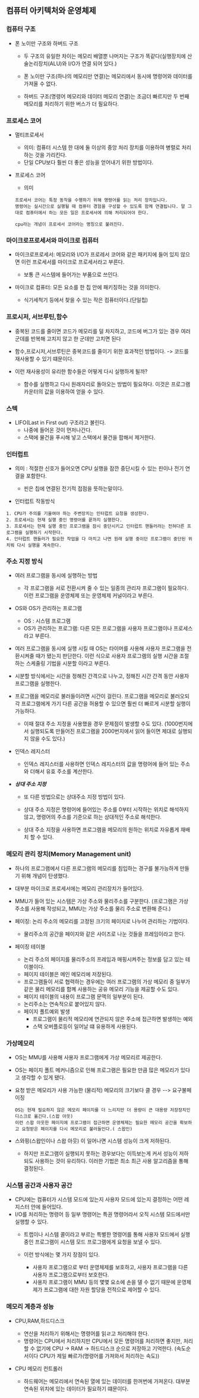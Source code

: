 ##  컴퓨터 아키텍처와 운영체제


### 컴퓨터 구조 

- 폰 노이만 구조와 하버드 구조
    - 두 구조의 유일한 차이는 메모리 배열뿐 나머지는 구조가 똑같다(실행장치에 산술논리장치(ALU)와 I/O가 연결 되어 있다.)

    - 폰 노이만 구조(하나의 메모리만 연결)는 메모리에서 동시에 명령어와 데이터를 가져올 수 없다.
    - 하버드 구조(명령어 메모리와 데이터 메모리 연결)는 조금더 빠르지만 두 번째 메모리를 처리하기 위한 버스가 더 필요하다.


### 프로세스 코어

- 멀티프로세서 
    - 의미: 컴퓨터 시스템 한 대에 둘 이상의 중앙 처리 장치를 이용하여 병렬로 처리하는 것을 가리킨다.
    - 단일 CPU보다 훨씬 더 좋은 성능을 얻어내기 위한 방법이다. 

- 프로세스 코어
    - 의미
    ```
    프로세서 코어는 특정 동작을 수행하기 위해 명령어를 읽는 처리 장치입니다. 
    명령어는 실시간으로 실행될 때 컴퓨터 경험을 구성할 수 있도록 함께 연결됩니다. 말 그대로 컴퓨터에서 하는 모든 일은 프로세서에 의해 처리되어야 한다.

    cpu라는 개념이 프로세서 코어라는 명칭으로 불려진다.
    ```

### 마이크로프로세서와 마이크로 컴퓨터

- 마이크로프로세서: 메모리와 I/O가 프로레서 코어와 같은 패키지에 들어 있지 않으면 이런 프로세서를 마이크로 프로세서라고 부른다.
    - 보통 큰 시스템에 들어가는 부품으로 쓰인다.

- 마이크로 컴퓨터: 모든 요소를 한 칩 안에 패키징하는 것을 의미한다.
    - 식기세척기 등에서 찾을 수 있는 작은 컴퓨터이다.(단일칩)


### 프로시저, 서브루틴,함수
- 중복된 코드를 줄이면 코드가 메모리를 덜 차지하고, 코드에 버그가 있는 경우 여러 군데를 반복해 고치지 않고 한 군데만 고치면 된다
- 함수,프로시저,서브루틴은 중복코드를 줄이기 위한 효과적인 방법이다. -> 코드를 재사용할 수 있기 떄문이다.

- 이런 재사용성이 유리한 함수들은 어떻게 다시 실행하게 될까?
    - 함수를 실행하고 다시 원래자리로 돌아오는 방법이 필요하다. 이것은 프로그램 카운터의 값을 이용하여 얻을 수 있다. 


### 스텍

-  LIFO(Last in First out) 구조라고 불린다.
    - 나중에 들어온 것이 먼저나간다.
    - 스택에 물건을 푸시해 넣고 스택에서 물건을 팝해서 제거한다.


### 인터럽트
- 의미 : 적절한 신호가 들어오면 CPU 실행을 잠깐 중단시킬 수 있는 핀이나 전기 연결을 포함한다.
    - 핀은 칩에 연결된 전기적 접점을 뜻하는말이다.


- 인터럽트 작동방식
```
1. CPU가 주의를 기울여야 하는 주변장치는 인터럽트 요청을 생성한다.
2. 프로세서는 현재 실행 중인 명령어를 끝까지 실행한다.
3. 프로세서는 현재 실행 중인 프로그램을 잠시 중단시키고 인터럽트 핸들러라는 전혀다른 프로그램을 실행하기 시작한다.
4. 인터럽트 핸들러가 필요한 작업을 다 마치고 나면 원래 실행 중이던 프로그램이 중단된 위치붜 다시 실행을 계속한다. 
```

### 주소 지정 방식

- 여러 프로그램을 동시에 실행하는 방법
    - 각 프로그램을 서로 전환시켜 줄 수 있는 일종의 관리자 프로그램이 필요하다. 이런 프로그램을 운영체제 또는 운영체제 커널이라고 부른다.

- OS와 OS가 관리하는 프로그램
    - OS : 시스템 프로그램
    - OS가 관리하는 프로그램:  다른 모든 프로그램을 사용자 프로그램이나 프로세스라고 부른다.

- 여러 프로그램을 동시에 실행 시킬 때  OS는 타이머를 사용해 사용자 프로그램을 전환시켜줄 때가 됐는지 판단한다. 이런 식으로 사용자 프로그램의 실행 시간을 조절하는 스케줄링 기법을 시분할 이라고 부른다.

- 시분할 방식에서는 시간을 정해진 간격으로 나누고, 정해진 시간 간격 동안 사용자 프로그램을 실행한다.
- 프로그램을 메모리로 불러들이려면 시간이 걸린다. 프로그램을 메모리로 불러오되  각 프로그램에게 가기 다른 공간을 허용할 수 있으면 훨씬 더 빠르게 시분할 실행이 가능하다.
    - 이때 절대 주소 지정을 사용했을 경우 문제점이 발생할 수도 있다. (1000번지에서 실행되도록 만들어진 프로그램을 2000번지에서 읽어 들이면 제대로 실행되지 않을 수도 있다.)


- 인덱스 레지스터
    - 인덱스 레지스터를 사용하면 인덱스 레지스터의 값을 명령어에 들어 있는 주소와 더해서 유효 주소를 계산한다.

- ***상대 주소 지정***
    - 또 다른 방법으로는 상대주소 지정 방법이 있다.
    - 상대 주소 지정은 명령어에 들어있는 주소를 0부터 시작하는 위치로 해석하지 않고, 명령어의 주소를 기준으로 하는 상대적인 주소로 해석한다.

    - 상대 주소 지정을 사용하면 프로그램을 메모리의 원하는 위치로 자유롭게 재배치 할 수 있다.


### 메모리 관리 장치(Memory Management unit)

- 하나의 프로그램에서 다른 프로그램의 메모리를 침입하는 경구를 불가능하게 만들기 위해 개념이 탄생했다.

- 대부분 마이크로 프로세서에는 메모리 관리장치가 들어있다.

- MMU가 들어 있는 시스템은 가상 주소와 물리주소를 구분한다. (프로그램은 가상 주소를 사용해 작성되고, MMU는 가상 주소를 물리 주소로 변환해 준다.)

- 페이징: 논리 주소의 메모리를 고정된 크기의 페이지로 나누어 관리하는 기법이다.
    - 물리주소의 공간을 페이지와 같은 사이즈로 나눈 것들을 프레임이라고 한다.
    
- 페이징 테이블
    - 논리 주소의 페이지를 물리주소의 프레임과 매핑시켜주는 정보를 담고 있는 테이블이다.
    - 페이지 테이블은 메인 메모리에 저장된다.
    - 프로그램들이 서로 협력하는 경우에는 여러 프로그램의 가상 메모리 중 일부가 같은 물리 메모리를 함꼐 사용하는 공유 메모리 기능을 제공할 수도 있다.
    - 페이지 테이블의 내용이 프로그램 문맥의 일부분이 된다.
    - 논리주소는 연속적으로 붙어있지 않다. 
    - 페이지 폴트예외 발생
        - 프로그램이 물리적 메모리에 연관되지 않은 주소에 접근하면 발생하는 예외
        - 스택 오버플로등이 일어날 떄 유용하게 사용된다.


### 가상메모리

- OS는 MMU를 사용해 사용자 프로그램에게 가상 메모리르 제공한다.
- OS는 페이지 폴트 메커니즘으로 인해 프로그램은 필요한 만큼 많은 메모리가 있다고 생각할 수 있게 됐다.

- 요청 받은 메모리가 사용 가능한 (물리적) 메모리의 크기보다 클 경우 --> 요구불페이징
    ```
    OS는 현재 필요하지 않은 메모리 페이지를 더 느리지만 더 용량이 큰 대용량 저장장치인 디스크로 옮긴다.(스왑 아웃)
    이런 스왑 아웃한 페이지에 프로그램이 접근하면 운영체제는 필요한 메모리 공간을 확보하고 요청받은 페이지를 다시 메모리로 불러들인다.( 스왑인) 
    ```
- 스와핑(스왑인이나 스왑 아웃) 이 일어나면 시스템 성능이 크게 저하된다.
    - 하지만 프로그램이 실행되지 못하는 경우보다는 이득보는게 커서 성능이 저하되도 사용하는 것이 유리하다.  이러한 기법은 최소 최근 사용 알고리즘을 통해 결정된다.

### 시스템 공간과 사용자 공간
- CPU에는 컴퓨터가 시스템 모드에 있는지 사용자 모드에 있는지 결정하는 어떤 레지스터 안에 들어있다.
- I/O를 처리하는 명령어 등 일부 명령어는 특권 명령어라서 오직 시스템 모드에서만 실행할 수 있다.
    - 트랩이나 시스템 콜이라고 부르는 특별한 명령어를 통해 사용자 모드에서 실행 중인 프로그램이 시스템 모드 프로그램에게 요청을 보낼 수 있다.

    - 이런 방식에는 몇 가지 장점이 있다. 
        - 사용자 프로그램으로 부터 운영체제를 보호하고, 사용자 프로그램을 다른 사용자 프로그램으로부터 보호한다.
        - 사용자 프로그램이 MMU 등의 몇몇 요소에 손을 댈 수 없기 때문에 운영체제가 프로그램에 대한 자원 할당을 전적으로 제어할 수 있다.

### 메모리 계층과 성능

-  CPU,RAM,하드디스크
    - 연산을 처리하기 위해서는 명령어를 읽ㄹ고 처리해야 한다.
    - 명령어는 CPU에서 처리하지만 CPU에서 모든 명령어를 처리하면 좋지만, 처리할 수 없기에 CPU -> RAM -> 하드디스크 순으로 저장하고 기억한다. (속도순서이다 CPU가 제일 빠르가(명령어를 가져와서 처리하는 속도))

- CPU 메모리 컨트롤러 
    - 하드웨어는 메모리에서 연속된 열에 있는 데이터를 한꺼번에 가져온다. 대부분 연속된 위치에 있는 데이터가 필요하기 떄문이다. 